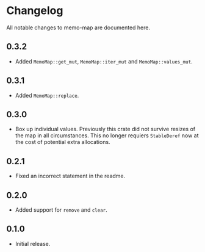 # Changelog

All notable changes to memo-map are documented here.

## 0.3.2

* Added `MemoMap::get_mut`, `MemoMap::iter_mut` and `MemoMap::values_mut`.

## 0.3.1

* Added `MemoMap::replace`.

## 0.3.0

* Box up individual values.  Previously this crate did not survive
  resizes of the map in all circumstances.  This no longer requiers
  `StableDeref` now at the cost of potential extra allocations.

## 0.2.1

* Fixed an incorrect statement in the readme.

## 0.2.0

* Added support for `remove` and `clear`.

## 0.1.0

* Initial release.
